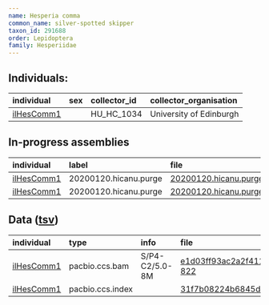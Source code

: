 ```yaml
---
name: Hesperia comma
common_name: silver-spotted skipper
taxon_id: 291688
order: Lepidoptera
family: Hesperiidae
---
```


## Individuals:

| individual | sex | collector_id | collector_organisation |
| :--------- | :-: | :----------- | :--------------------- |
| [ilHesComm1](ilHesComm1.md) |  | HU_HC_1034 | University of Edinburgh |

## In-progress assemblies

| individual | label | file |
| :--------- | :---- | :--- |
| [ilHesComm1](ilHesComm1.md) | 20200120.hicanu.purge | [20200120.hicanu.purge.htig.fasta.gz](https://darwin.cog.sanger.ac.uk/insects/Hesperia_comma/ilHesComm1/assemblies/working/20200120.hicanu.purge/20200120.hicanu.purge.htig.fasta.gz) |
| [ilHesComm1](ilHesComm1.md) | 20200120.hicanu.purge | [20200120.hicanu.purge.prim.fasta.gz](https://darwin.cog.sanger.ac.uk/insects/Hesperia_comma/ilHesComm1/assemblies/working/20200120.hicanu.purge/20200120.hicanu.purge.prim.fasta.gz) |

## Data ([tsv](Hesperia_comma_data.tsv))

| individual | type | info | file |
| :--------- | :--- | :--- | :--- |
| [ilHesComm1](ilHesComm1.md) | pacbio.ccs.bam | S/P4-C2/5.0-8M | [e1d03ff93ac2a2f411d14afe30a4cd19-822](https://darwin.cog.sanger.ac.uk/insects/Hesperia_comma/ilHesComm1/genomic_data/pacbio/m64094_191208_181647.ccs.bam) |
| [ilHesComm1](ilHesComm1.md) | pacbio.ccs.index |  | [31f7b08224b6845d01cc5cddc9e61c55](https://darwin.cog.sanger.ac.uk/insects/Hesperia_comma/ilHesComm1/genomic_data/pacbio/m64094_191208_181647.ccs.bam.pbi) |
